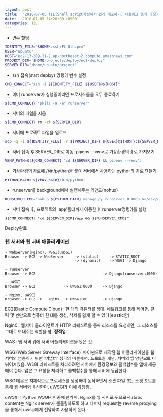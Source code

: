 ```yaml
---
layout: post
title:  "2018-07-05 TIL(Shell script작성해서 쉽게 배포하기, 네트워크 동작 과정)"
date:   2018-07-05 14:20:00 +0900
categories: TIL
---
```


- 변수 할당

```bash
IDENTITY_FILE="$HOME/.ssh/FC-8th.pem"
USER="ubuntu"
HOST="ec2-13-209-21-2.ap-northeast-2.compute.amazonaws.com"
PROJECT_DIR="$HOME/projects/deploy/ec2-deploy"
SERVER_DIR="/home/ubuntu/project"
```

- ssh 접속(start deploy) 명령어 변수 설정

```bash
CMD_CONNECT="ssh -i ${IDENTITY_FILE} ${USER}@${HOST}"
```

- 이미 runserver가 실행중이라면 프로세스들을 모두 종료하기

```bash
${CMD_CONNECT} "pkill -9 -ef runserver"
```

- 서버의 파일을 지움

```bash
${CMD_CONNECT} rm -rf ${SERVER_DIR}
```

- 서버에 프로젝트 파일을 업로드

```bash
scp -q -i ${IDENTITY_FILE} -r ${PROJECT_DIR} ${USER}@${HOST}:${SERVER_DIR}
```

- 서버 접속 후 SERVER_DIR로 이동, pipenv --venv로 가상환경의 경로 가져오기

```bash
VENV_PATH=$(${CMD_CONNECT} "cd ${SERVER_DIR} && pipenv --venv")
```

- 가상환경의 경로에 /bin/python을 붙여 서버에서 사용하는 python의 경로 만들기

```bash
PYTHON_PATH="${VENV_PATH}/bin/python"
```

- runserver를 background에서 실행해주는 커맨드(nohup)

```bash
RUNSERVER_CMD="nohup ${PYTHON_PATH} manage.py runserver 0:8000 &>/dev/null &"
```

- 서버 접속 후, 프로젝트의 'app'폴더까지 이동한 후 runserver명령어를 실행

```
${CMD_CONNECT} "cd ${SERVER_DIR}/app && ${RUNSERVER_CMD}"
```

Deploy완료


### 웹 서버와 웹 서버 애플리케이션

```
- WebServer(Nginx), WSGI(uWSGI)
Browser -> EC2 -> WebServer     -> (static)     -> STATIC_ROOT
                                -> (dynamic)    -> WSGI -> Django

- runserver
Browser -> EC2                               -> Django(runserver:8000)

- uWSGI
Browser -> EC2             -> uWSGI:8000     -> Django

- Nginx, uWSGI
Browser -> EC2 ->   Nginx  -> uWSGI:80       -> Django
```

EC2(Elastic Compute Cloud) : 한 대의 컴퓨터를 임대. 네트워크를 통해 제어함. 클릭 몇 번만으로 컴퓨터 한 대를 생성, 삭제를 쉽게 할 수 있다(elastic함). 

NginX : 웹서버, 클라이언트가 HTTP 리퀘스트를 통해 리소스를 요청하면, 그 리소스를 그대로 보내주는 역할을 함. **정적임**.

WAS : 웹 서버 위에 서버 어플리케이션을 얹은 것.

WSGI(Web Server Gateway Interface): 파이썬으로 제작된 웹 어플리케이션을 웹 서버와 연동하기 위한 '어댑터' 성격의 미들웨어. 프로토콜 개념. 서버와 앱 양단으로 나뉘어져있음. WSGI 리퀘스트를 처리하려면 서버에서 환경정보와 콜백함수를 앱에 제공해야 한다. 앱은 그 요청을 처리하고 콜백함수를 통해 서버에 응답한다.

WSGI데몬은 자체적으로 프로세스를 생성하여 동작하면서 소켓 파일 또는 소켓 포트를 통해 웹 서버와 통신한다. uWSGI가 이에 해당함.

uWSGI : Python WSGI서버중에 한가지. Nginx를 웹 서버로 두므로서 static content는 Nginx server가 핸들링하도록 하고 나머지 request는 reverse proxying을 통해서 uwsgi에게 전달하여 사용하게 된다. 

